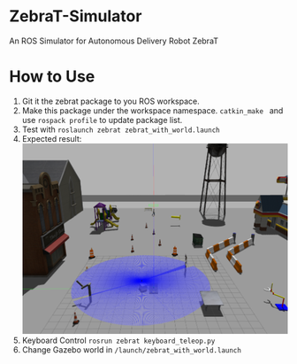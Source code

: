 # ZebraT-Simulator
An ROS Simulator for Autonomous Delivery Robot ZebraT


# How to Use
1. Git it the zebrat package to you ROS workspace.
2. Make this package under the workspace namespace.
`catkin_make ` and use `rospack profile` to update package list.
3. Test with `roslaunch zebrat zebrat_with_world.launch`
4. Expected result:
![car](/zsim.png)
5. Keyboard Control `rosrun zebrat keyboard_teleop.py`
6. Change Gazebo world in `/launch/zebrat_with_world.launch`
